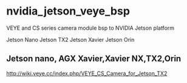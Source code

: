 # nvidia_jetson_veye_bsp
VEYE and CS series camera module bsp to NVIDIA Jetson  platform

Jetson Nano
Jetson TX2
Jetson Xavier
Jetson Orin

## Jetson nano, AGX Xavier,Xavier NX,TX2,Orin
http://wiki.veye.cc/index.php/VEYE_CS_Camera_for_Jetson_TX2
